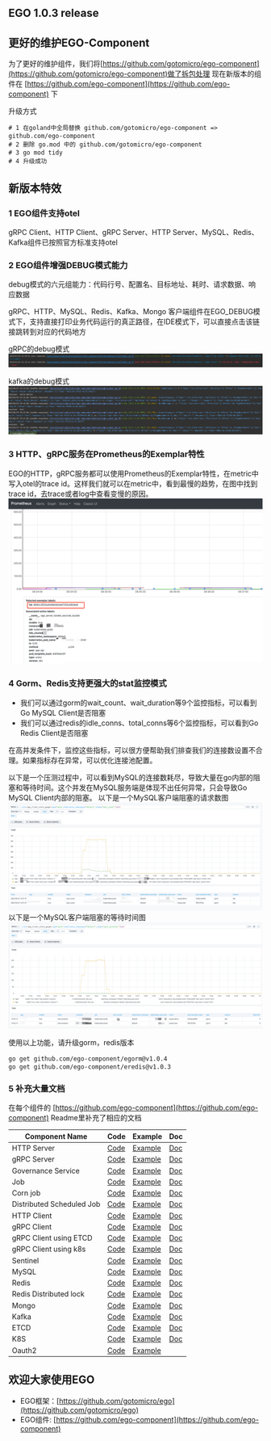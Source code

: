 ## EGO 1.0.3 release

## 更好的维护EGO-Component

为了更好的维护组件，我们将[https://github.com/gotomicro/ego-component](https://github.com/gotomicro/ego-component)做了拆包处理
现在新版本的组件在 [https://github.com/ego-component](https://github.com/ego-component) 下

升级方式

```
# 1 在goland中全局替换 github.com/gotomicro/ego-component => github.com/ego-component
# 2 删除 go.mod 中的 github.com/gotomicro/ego-component
# 3 go mod tidy
# 4 升级成功
```

## 新版本特效

### 1 EGO组件支持otel
gRPC Client、HTTP Client、gRPC Server、HTTP Server、MySQL、Redis、Kafka组件已按照官方标准支持otel

### 2 EGO组件增强DEBUG模式能力
debug模式的六元组能力：代码行号、配置名、目标地址、耗时、请求数据、响应数据

gRPC、HTTP、MySQL、Redis、Kafka、Mongo 客户端组件在EGO_DEBUG模式下，支持直接打印业务代码运行的真正路径，在IDE模式下，可以直接点击该链接跳转到对应的代码地方

gRPC的debug模式
![img.png](../images/awesome/egov1.0.3_grpc_debug.png)

kafka的debug模式
![img.png](../images/awesome/egov1.0.3_kafka_debug.png)

### 3 HTTP、gRPC服务在Prometheus的Exemplar特性
EGO的HTTP，gRPC服务都可以使用Prometheus的Exemplar特性，在metric中写入otel的trace id。这样我们就可以在metric中，看到最慢的趋势，在图中找到trace
id，去trace或者log中查看变慢的原因。
![img.png](../images/awesome/egov1.0.3_exemplar.png)

### 4 Gorm、Redis支持更强大的stat监控模式

* 我们可以通过gorm的wait_count、wait_duration等9个监控指标，可以看到Go MySQL Client是否阻塞 
* 我们可以通过redis的idle_conns、total_conns等6个监控指标，可以看到Go Redis Client是否阻塞

在高并发条件下，监控这些指标，可以很方便帮助我们排查我们的连接数设置不合理。如果指标存在异常，可以优化连接池配置。

以下是一个压测过程中，可以看到MySQL的连接数耗尽，导致大量在go内部的阻塞和等待时间。这个并发在MySQL服务端是体现不出任何异常，只会导致Go MySQL Client内部的阻塞。 以下是一个MySQL客户端阻塞的请求数图
![img.png](../images/awesome/egov1.0.3_1.png)
以下是一个MySQL客户端阻塞的等待时间图
![img.png](../images/awesome/egov1.0.3_2.png)

使用以上功能，请升级gorm，redis版本

```
go get github.com/ego-component/egorm@v1.0.4
go get github.com/ego-component/eredis@v1.0.3
```

### 5 补充大量文档

在每个组件的 [https://github.com/ego-component](https://github.com/ego-component) Readme里补充了相应的文档

| Component Name            | Code                                                                 | Example                                                                        | Doc                                                                                                                 |
|---------------------------|----------------------------------------------------------------------|--------------------------------------------------------------------------------|---------------------------------------------------------------------------------------------------------------------|
| HTTP Server               | [Code](https://github.com/gotomicro/ego/tree/master/server/egin)     | [Example](https://github.com/gotomicro/ego/tree/master/examples/server/http)   | [Doc](https://ego-org.com/frame/server/http.html)                                                                  |
| gRPC Server               | [Code](https://github.com/gotomicro/ego/tree/master/server/egrpc)    | [Example](https://github.com/gotomicro/ego/tree/master/examples/server/grpc)   | [Doc](https://ego-org.com/frame/server/grpc.html#example)                                                          |
| Governance Service        | [Code](https://github.com/gotomicro/ego/tree/master/server/egovernor) | [Example](https://github.com/gotomicro/ego/tree/master/examples/server/governor) | [Doc](https://ego-org.com/frame/server/governor.html)                                                              |
| Job                       | [Code](https://github.com/gotomicro/ego/tree/master/task/ejob)       | [Example](https://github.com/gotomicro/ego/tree/master/examples/task/job)     | [Doc](https://ego-org.com/frame/task/job.html)                                                                     |
| Corn job                  | [Code](https://github.com/gotomicro/ego/tree/master/task/ecron)      | [Example](https://github.com/gotomicro/ego/tree/master/examples/task/cron)     | [Doc](https://ego-org.com/frame/task/cron.html#_3-%E5%B8%B8%E8%A7%84%E5%AE%9A%E6%97%B6%E4%BB%BB%E5%8A%A1)          |
| Distributed Scheduled Job | [Code](https://github.com/gotomicro/ego/tree/master/task/ecron)      | [Example](https://github.com/gotomicro/ego/tree/master/examples/task/cron)     | [Doc](https://ego-org.com/frame/task/cron.html#_4-%E5%88%86%E5%B8%83%E5%BC%8F%E5%AE%9A%E6%97%B6%E4%BB%BB%E5%8A%A1) |
| HTTP Client               | [Code](https://github.com/gotomicro/ego/tree/master/client/ehttp)    | [Example](https://github.com/gotomicro/ego/tree/master/examples/http/client)   | [Doc](https://ego-org.com/frame/client/http.html#example)                                                          |
| gRPC Client               | [Code](https://github.com/gotomicro/ego/tree/master/client/egrpc)    | [Example](https://github.com/gotomicro/ego/tree/master/examples/grpc/direct)   | [Doc](https://ego-org.com/frame/client/grpc.html#_4-%E7%9B%B4%E8%BF%9Egrpc)                                        |
| gRPC Client using ETCD    | [Code](https://github.com/ego-component/tree/master/eetcd)           | [Example](https://github.com/ego-component/tree/master/eetcd/examples)         | [Doc](https://ego-org.com/frame/client/grpc.html#_5-%E4%BD%BF%E7%94%A8etcd%E7%9A%84grpc)                           |
| gRPC Client using k8s     | [Code](https://github.com/ego-component/tree/master/ek8s)            | [Example](https://github.com/ego-component/tree/master/ek8s/examples)          | [Doc](https://ego-org.com/frame/client/grpc.html#_6-%E4%BD%BF%E7%94%A8k8s%E7%9A%84grpc)                            |
| Sentinel                  | [Code](https://github.com/gotomicro/ego/tree/master/core/esentinel)  | [Example](https://github.com/gotomicro/ego/tree/master/examples/sentinel/http) | [Doc](https://ego-org.com/frame/client/sentinel.html)                                                              |
| MySQL                     | [Code](https://github.com/ego-component/tree/master/egorm)           | [Example](https://github.com/ego-component/tree/master/egorm/examples)         | [Doc](https://ego-org.com/frame/client/gorm.html#example)                                                          |
| Redis                     | [Code](https://github.com/ego-component/tree/master/eredis)          | [Example](https://github.com/ego-component/tree/master/eredis/examples)        | [Doc](https://ego-org.com/frame/client/redis.html#example)                                                         |
| Redis Distributed lock    | [Code](https://github.com/ego-component/tree/master/eredis)          | [Example](https://github.com/ego-component/tree/master/eredis/examples)        | [Doc](https://ego-org.com/frame/client/redis.html#example)                                                         |
| Mongo                     | [Code](https://github.com/ego-component/tree/master/emongo)          | [Example](https://github.com/ego-component/tree/master/emongo/examples)        | [Doc](https://ego-org.com/frame/client/mongo.html)                                                                 |
| Kafka                     | [Code](https://github.com/ego-component/tree/master/ekafka)          | [Example](https://github.com/ego-component/tree/master/ekafka/examples)        | [Doc](https://ego-org.com/frame/client/kafka.html)                                                                 |
| ETCD                      | [Code](https://github.com/ego-component/tree/master/eetcd)           | [Example](https://github.com/ego-component/tree/master/eetcd/examples)         | [Doc](https://ego-org.com/frame/client/eetcd.html)                                                                 |
| K8S                       | [Code](https://github.com/ego-component/tree/master/ek8s)            | [Example](https://github.com/ego-component/tree/master/ek8s/examples)          | [Doc](https://ego-org.com/frame/client/ek8s.html)                                                                  |
| Oauth2                    | [Code](https://github.com/ego-component/tree/master/eoauth2)         | [Example](https://github.com/ego-component/tree/master/eoauth2/examples)       ||

## 欢迎大家使用EGO

* EGO框架：[https://github.com/gotomicro/ego](https://github.com/gotomicro/ego)
* EGO组件: [https://github.com/ego-component](https://github.com/ego-component)
